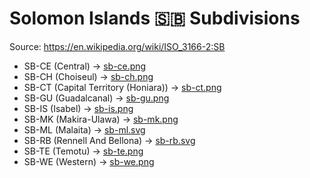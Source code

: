 # Solomon Islands 🇸🇧 Subdivisions

Source: https://en.wikipedia.org/wiki/ISO_3166-2:SB

* SB-CE (Central) -> [sb-ce.png](https://github.com/amckenna41/iso3166-flag-icons/blob/main/iso3166-2-icons/SB/sb-ce.png)
* SB-CH (Choiseul) -> [sb-ch.png](https://github.com/amckenna41/iso3166-flag-icons/blob/main/iso3166-2-icons/SB/sb-ch.png)
* SB-CT (Capital Territory (Honiara)) -> [sb-ct.png](https://github.com/amckenna41/iso3166-flag-icons/blob/main/iso3166-2-icons/SB/sb-ct.png)
* SB-GU (Guadalcanal) -> [sb-gu.png](https://github.com/amckenna41/iso3166-flag-icons/blob/main/iso3166-2-icons/SB/sb-gu.png)
* SB-IS (Isabel) -> [sb-is.png](https://github.com/amckenna41/iso3166-flag-icons/blob/main/iso3166-2-icons/SB/sb-is.png)
* SB-MK (Makira-Ulawa) -> [sb-mk.png](https://github.com/amckenna41/iso3166-flag-icons/blob/main/iso3166-2-icons/SB/sb-mk.png)
* SB-ML (Malaita) -> [sb-ml.svg](https://github.com/amckenna41/iso3166-flag-icons/blob/main/iso3166-2-icons/SB/sb-ml.svg)
* SB-RB (Rennell And Bellona) -> [sb-rb.svg](https://github.com/amckenna41/iso3166-flag-icons/blob/main/iso3166-2-icons/SB/sb-rb.svg)
* SB-TE (Temotu) -> [sb-te.png](https://github.com/amckenna41/iso3166-flag-icons/blob/main/iso3166-2-icons/SB/sb-te.png)
* SB-WE (Western) -> [sb-we.png](https://github.com/amckenna41/iso3166-flag-icons/blob/main/iso3166-2-icons/SB/sb-we.png)
